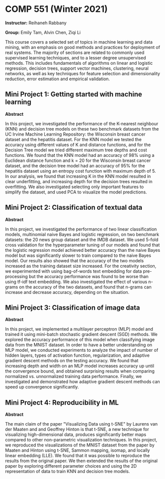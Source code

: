 # COMP 551 (Winter 2021)

**Instructor:** Reihaneh Rabbany

**Group:** Emily Tam, Alvin Chen, Ziqi Li

This course covers a selected set of topics in machine learning and data mining, with an emphasis on good methods and practices for deployment of real systems. The majority of sections are related to commonly used supervised learning techniques, and to a lesser degree unsupervised methods. This includes fundamentals of algorithms on linear and logistic regression, decision trees, support vector machines, clustering, neural networks, as well as key techniques for feature selection and dimensionality reduction, error estimation and empirical validation.

## Mini Project 1: Getting started with machine learning

**Abstract**

In this project, we investigated the performance of the K-nearest neighbour (KNN) and decision tree models on these two benchmark datasets from the UC Irvine Machine Learning Repository: the Wisconsin breast cancer dataset and the hepatitis dataset. For the KNN model we tested the accuracy using different values of K and distance functions, and for the Decision Tree model we tried different maximum tree depths and cost functions. We found that the KNN model had an accuracy of 98% using a Euclidean distance function and k = 20 for the Wisconsin breast cancer dataset, and the decision tree model had an accuracy of 95% for the hepatitis dataset using an entropy cost function with maximum depth of 5. In our analysis, we found that increasing K in the KNN model resulted in clear underfitting, and increasing depth for the decision trees resulted in overfitting. We also investigated selecting only important features to simplify the dataset, and used PCA to visualize the model predictions.

## Mini Project 2: Classification of textual data

**Abstract**

In this project, we investigated the performance of two linear classification models, multinomial naive Bayes and logistic regression, on two benchmark datasets: the 20 news group dataset and the IMDB dataset. We used 5-fold cross validation for the hyperparameter tuning of our models and found that the logistic regression model achieved better accuracy than the naive Bayes model but was significantly slower to train compared to the naive Bayes model. Our results also showed that the accuracy of the two models increased as the training dataset size increased. For the creativity section, we experimented with using bag-of-words text embedding for data pre-processing but the accuracy performance was found to be worse than using tf-idf text embedding. We also investigated the effect of various n-grams on the accuracy of the two datasets, and found that n-grams can increase and decrease accuracy, depending on the situation.

## Mini Project 3: Classification of image data

**Abstract**

In this project, we implemented a multilayer perceptron (MLP) model and trained it using mini-batch stochastic gradient descent (SGD) methods. We explored the accuracy performance of this model when classifying image data from the MNIST dataset. In order to have a better understanding on MLP model, we conducted experiments to analyze the impact of number of hidden layers, types of activation function, regularization, and adaptive gradient descent methods on the testing accuracy. We found that increasing depth and width on an MLP model increases accuracy up until the convergence bound, and obtained surprising results when comparing normalized vs. unnormalized training data performance. Finally, we investigated and demonstrated how adaptive gradient descent methods can speed up convergence significantly.

## Mini Project 4: Reproducibility in ML

**Abstract**

The main claim of the paper "Visualizing Data using t-SNE" by Laurens van der Maaten and and Geoffrey Hinton is that t-SNE, a new technique for visualizing high-dimensional data, produces significantly better maps compared to other non-parametric visualization techniques. In this project, we reproduced the visualizations of the MNIST dataset from the paper by Maaten and Hinton using t-SNE, Sammon mapping, isomap, and locally linear embedding (LLE). We found that it was possible to reproduce the results from the original paper. We then extended the results of the original paper by exploring different parameter choices and using the 2D representation of data to train KNN and decision tree models.
